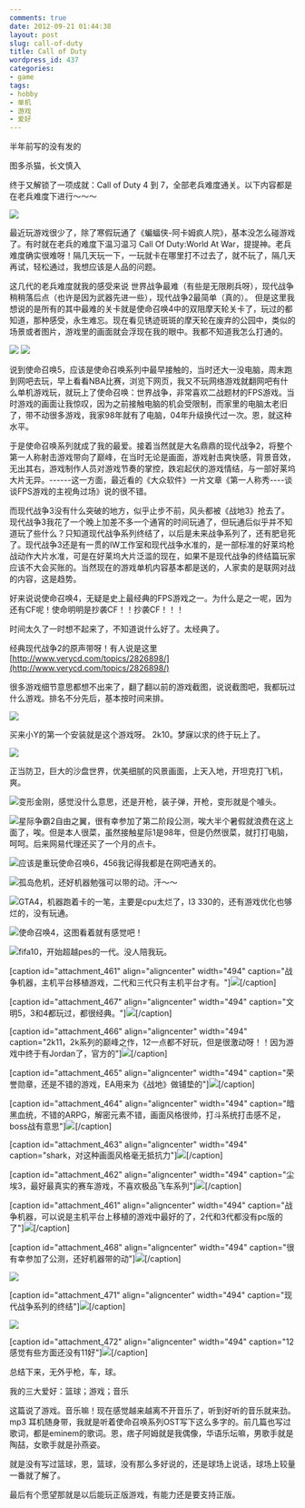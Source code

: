```yaml
---
comments: true
date: 2012-09-21 01:44:38
layout: post
slug: call-of-duty
title: Call of Duty
wordpress_id: 437
categories:
- game
tags:
- hobby
- 单机
- 游戏
- 爱好
---
```


半年前写的没有发的

图多杀猫，长文慎入





终于又解锁了一项成就：Call of Duty 4 到 7，全部老兵难度通关。以下内容都是在老兵难度下进行～～～

[![](http://xavierskip-wordpress.stor.sinaapp.com/uploads/2012/02/CoDWaW-2012-02-28-17-22-45-83-494x278.png)](http://xavierskip-wordpress.stor.sinaapp.com/uploads/2012/02/CoDWaW-2012-02-28-17-22-45-83.png)

最近玩游戏很少了，除了寒假玩通了《蝙蝠侠-阿卡姆疯人院》，基本没怎么碰游戏了。有时就在老兵的难度下温习温习 Call Of Duty:World At War，提提神。老兵难度确实很难呀！隔几天玩一下，一玩就卡在哪里打不过去了，就不玩了，隔几天再试，轻松通过，我想应该是人品的问题。

这几代的老兵难度就我的感受来说 世界战争最难（有些是无限刷兵呀），现代战争稍稍落后点（也许是因为武器先进一些），现代战争2最简单（真的）。
但是这里我想说的是所有的其中最难的关卡就是使命召唤4中的双阻摩天轮关卡了，玩过的都知道，那种感受，永生难忘。现在看见锈迹斑斑的摩天轮在废弃的公园中，类似的场景或者图片，游戏里的画面就会浮现在我的眼中。我都不知道我怎么打通的。

[![](http://xavierskip-wordpress.stor.sinaapp.com/uploads/2012/02/453_4372_551188-494x256.jpg)](http://xavierskip-wordpress.stor.sinaapp.com/uploads/2012/02/453_4372_551188.jpg)
[![](http://xavierskip-wordpress.stor.sinaapp.com/uploads/2012/02/453_4373_825336-288x259.jpg)](http://xavierskip-wordpress.stor.sinaapp.com/uploads/2012/02/453_4373_825336.jpg)

说到使命召唤5，应该是使命召唤系列中最早接触的，当时还大一没电脑，周末跑到网吧去玩，早上看看NBA比赛，浏览下网页，我又不玩网络游戏就翻网吧有什么单机游戏玩，就玩上了使命召唤：世界战争，非常喜欢二战题材的FPS游戏。当时游戏的画面让我惊叹，因为之前接触电脑的机会受限制，而家里的电脑太老旧了，带不动很多游戏，我家98年就有了电脑，04年升级换代过一次。恩，就这种水平。

于是使命召唤系列就成了我的最爱。接着当然就是大名鼎鼎的现代战争2，将整个第一人称射击游戏带向了巅峰，在当时无论是画面，游戏射击爽快感，背景音效，无出其右，游戏制作人员对游戏节奏的掌控，跌宕起伏的游戏情结，与一部好莱坞大片无异。------这一方面，最近看的《大众软件》一片文章《第一人称秀----谈谈FPS游戏的主视角过场》说的很不错。

而现代战争3没有什么突破的地方，似乎止步不前，风头都被《战地3》抢去了。现代战争3我花了一个晚上加差不多一个通宵的时间玩通了，但玩通后似乎并不知道玩了些什么？只知道现代战争系列终结了，以后是未来战争系列了，还有肥皂死了。现代战争3还是有一贯的IW工作室和现代战争水准的，是一部标准的好莱坞枪战动作大片水准，可是在好莱坞大片泛滥的现在，如果不是现代战争的终结篇玩家应该不大会买账的。当然现在的游戏单机内容基本都是送的，人家卖的是联网对战的内容，这是趋势。

好来说说使命召唤4，无疑是史上最经典的FPS游戏之一。为什么是之一呢，因为还有CF呢！使命明明是抄袭CF！！抄袭CF！！！

时间太久了一时想不起来了，不知道说什么好了。太经典了。



经典现代战争2的原声带呀！有人说是这里[http://www.verycd.com/topics/2826898/](http://www.verycd.com/topics/2826898/)



很多游戏细节意思都想不出来了，翻了翻以前的游戏截图，说说截图吧，我都玩过什么游戏。排名不分先后，基本按时间来排。





[![](http://xavierskip-wordpress.stor.sinaapp.com/uploads/2012/02/nba2k10-2010-06-04-18-43-31-63-494x278.jpg)](http://xavierskip-wordpress.stor.sinaapp.com/uploads/2012/02/nba2k10-2010-06-04-18-43-31-63.jpg)



买来小Y的第一个安装就是这个游戏呀。 2k10。梦寐以求的终于玩上了。



[![](http://xavierskip-wordpress.stor.sinaapp.com/uploads/2012/02/JustCause2_game-2010-06-04-22-11-32-79-494x278.jpg)](http://xavierskip-wordpress.stor.sinaapp.com/uploads/2012/02/JustCause2_game-2010-06-04-22-11-32-79.jpg)

正当防卫，巨大的沙盘世界，优美细腻的风景画面，上天入地，开坦克打飞机，爽。



[![](http://xavierskip-wordpress.stor.sinaapp.com/uploads/2012/02/TWFC-2010-09-07-18-06-38-14-494x278.jpg)](http://xavierskip-wordpress.stor.sinaapp.com/uploads/2012/02/TWFC-2010-09-07-18-06-38-14.jpg)变形金刚，感觉没什么意思，还是开枪，装子弹，开枪，变形就是个噱头。



[![](http://xavierskip-wordpress.stor.sinaapp.com/uploads/2012/02/SC2-2010-08-04-15-32-04-60-494x278.jpg)](http://xavierskip-wordpress.stor.sinaapp.com/uploads/2012/02/SC2-2010-08-04-15-32-04-60.jpg)星际争霸2自由之翼，很有幸参加了第二阶段公测，唉大半个暑假就浪费在这上面了，唉。但是本人很菜，虽然接触星际1是98年，但是仍然很菜，就打打电脑，呵呵。后来网易代理还买了一个月的点卡。

[![](http://xavierskip-wordpress.stor.sinaapp.com/uploads/2012/02/iw4sp-2010-08-15-16-33-14-88-494x278.jpg)](http://xavierskip-wordpress.stor.sinaapp.com/uploads/2012/02/iw4sp-2010-08-15-16-33-14-88.jpg)应该是重玩使命召唤6，456我记得我都是在网吧通关的。



[![](http://xavierskip-wordpress.stor.sinaapp.com/uploads/2012/02/Crysis-2010-09-03-20-23-02-78-494x278.jpg)](http://xavierskip-wordpress.stor.sinaapp.com/uploads/2012/02/Crysis-2010-09-03-20-23-02-78.jpg)孤岛危机，还好机器勉强可以带的动。汗～～



[![](http://xavierskip-wordpress.stor.sinaapp.com/uploads/2012/02/GTAIV-2010-09-06-16-57-10-54-494x278.jpg)](http://xavierskip-wordpress.stor.sinaapp.com/uploads/2012/02/GTAIV-2010-09-06-16-57-10-54.jpg)GTA4，机器跑着卡的一笔，主要是cpu太烂了，I3 330的，还有游戏优化也够烂的，没有玩通。



[![](http://xavierskip-wordpress.stor.sinaapp.com/uploads/2012/02/iw3sp-2010-09-20-22-30-20-56-494x278.jpg)](http://xavierskip-wordpress.stor.sinaapp.com/uploads/2012/02/iw3sp-2010-09-20-22-30-20-56.jpg)使命召唤4，这图看着就有感觉吧！



[![](http://xavierskip-wordpress.stor.sinaapp.com/uploads/2012/02/fifa-2010-09-21-17-21-45-06-494x278.jpg)](http://xavierskip-wordpress.stor.sinaapp.com/uploads/2012/02/fifa-2010-09-21-17-21-45-06.jpg)fifa10，开始超越pes的一代。没人陪我玩。

[caption id="attachment_461" align="aligncenter" width="494" caption="战争机器，主机平台移植游戏，二代和三代只有主机平台才有。"][![](http://xavierskip-wordpress.stor.sinaapp.com/uploads/2012/02/wargame-g4wlive-2011-09-20-21-56-43-19-494x278.jpg)](http://xavierskip-wordpress.stor.sinaapp.com/uploads/2012/02/wargame-g4wlive-2011-09-20-21-56-43-19.jpg)[/caption]



[caption id="attachment_467" align="aligncenter" width="494" caption="文明5，3和4都玩过，都很经典。"][![](http://xavierskip-wordpress.stor.sinaapp.com/uploads/2012/02/CivilizationV_DX11-2010-10-07-20-49-55-69-494x278.jpg)](http://xavierskip-wordpress.stor.sinaapp.com/uploads/2012/02/CivilizationV_DX11-2010-10-07-20-49-55-69.jpg)[/caption]





[caption id="attachment_466" align="aligncenter" width="494" caption="2k11，2k系列的巅峰之作，12一点都不好玩，但是很激动呀！！因为游戏中终于有Jordan了，官方的"][![](http://xavierskip-wordpress.stor.sinaapp.com/uploads/2012/02/nba2k11-2010-10-11-22-52-49-98-494x278.jpg)](http://xavierskip-wordpress.stor.sinaapp.com/uploads/2012/02/nba2k11-2010-10-11-22-52-49-98.jpg)[/caption]



[caption id="attachment_465" align="aligncenter" width="494" caption="荣誉勋章，还是不错的游戏，EA用来为《战地》做铺垫的"][![](http://xavierskip-wordpress.stor.sinaapp.com/uploads/2012/02/moh-2010-10-14-14-18-45-93-494x278.jpg)](http://xavierskip-wordpress.stor.sinaapp.com/uploads/2012/02/moh-2010-10-14-14-18-45-93.jpg)[/caption]



[caption id="attachment_464" align="aligncenter" width="494" caption="暗黑血统，不错的ARPG，解密元素不错，画面风格很帅，打斗系统打击感不足，boss战有意思"][![](http://xavierskip-wordpress.stor.sinaapp.com/uploads/2012/02/DarksidersPC-2010-10-26-21-02-20-02-494x278.jpg)](http://xavierskip-wordpress.stor.sinaapp.com/uploads/2012/02/DarksidersPC-2010-10-26-21-02-20-02.jpg)[/caption]

[caption id="attachment_463" align="aligncenter" width="494" caption="shark，对这种画面风格毫无抵抗力"][![](http://xavierskip-wordpress.stor.sinaapp.com/uploads/2012/02/Shank-2010-10-28-22-05-55-71-494x278.jpg)](http://xavierskip-wordpress.stor.sinaapp.com/uploads/2012/02/Shank-2010-10-28-22-05-55-71.jpg)[/caption]

[caption id="attachment_462" align="aligncenter" width="494" caption="尘埃3，最好最真实的赛车游戏，不喜欢极品飞车系列"][![](http://xavierskip-wordpress.stor.sinaapp.com/uploads/2012/02/dirt3_game-2011-09-10-17-58-57-17-494x278.jpg)](http://xavierskip-wordpress.stor.sinaapp.com/uploads/2012/02/dirt3_game-2011-09-10-17-58-57-17.jpg)[/caption]

[caption id="attachment_461" align="aligncenter" width="494" caption="战争机器，可以说是主机平台上移植的游戏中最好的了，2代和3代都没有pc版的了"][![](http://xavierskip-wordpress.stor.sinaapp.com/uploads/2012/02/wargame-g4wlive-2011-09-20-21-56-43-19-494x278.jpg)](http://xavierskip-wordpress.stor.sinaapp.com/uploads/2012/02/wargame-g4wlive-2011-09-20-21-56-43-19.jpg)[/caption]



[caption id="attachment_468" align="aligncenter" width="494" caption="很有幸参加了公测，还好机器带的动"][![](http://xavierskip-wordpress.stor.sinaapp.com/uploads/2012/02/bf3-2011-09-30-09-57-51-36-494x277.jpg)](http://xavierskip-wordpress.stor.sinaapp.com/uploads/2012/02/bf3-2011-09-30-09-57-51-36.jpg)[/caption]

[![](http://xavierskip-wordpress.stor.sinaapp.com/uploads/2012/02/BatmanAC-2011-12-04-12-42-26-93.png)](http://xavierskip-wordpress.stor.sinaapp.com/uploads/2012/02/BatmanAC-2011-12-04-12-42-26-93.png)









[caption id="attachment_471" align="aligncenter" width="494" caption="现代战争系列的终结"][![](http://xavierskip-wordpress.stor.sinaapp.com/uploads/2012/02/iw5sp-2011-11-11-04-08-59-96-494x278.jpg)](http://xavierskip-wordpress.stor.sinaapp.com/uploads/2012/02/iw5sp-2011-11-11-04-08-59-96.jpg)[/caption]



[![](http://xavierskip-wordpress.stor.sinaapp.com/uploads/2012/02/TESV-2011-11-19-00-05-04-70.jpg)](http://xavierskip-wordpress.stor.sinaapp.com/uploads/2012/02/TESV-2011-11-19-00-05-04-70.jpg)



[caption id="attachment_472" align="aligncenter" width="494" caption="12感觉有些方面还没有11好"][![](http://xavierskip-wordpress.stor.sinaapp.com/uploads/2012/02/nba2k12-2011-10-07-11-27-19-36-494x278.jpg)](http://xavierskip-wordpress.stor.sinaapp.com/uploads/2012/02/nba2k12-2011-10-07-11-27-19-36.jpg)[/caption]









总结下来，无外乎枪，车，球。

























我的三大爱好：篮球；游戏；音乐

这篇说了游戏。音乐嘛！现在感觉越来越离不开音乐了，听到好听的音乐就来劲。mp3 耳机随身带，我就是听着使命召唤系列OST写下这么多字的。前几篇也写过歌词，都是eminem的歌词。恩，痞子阿姆就是我偶像，华语乐坛嘛，男歌手就是陶喆，女歌手就是孙燕姿。

就是没有写过篮球，恩，篮球，没有那么多好说的，还是球场上说话，球场上较量一番就了解了。



最后有个愿望那就是以后能玩正版游戏，有能力还是要支持正版。
